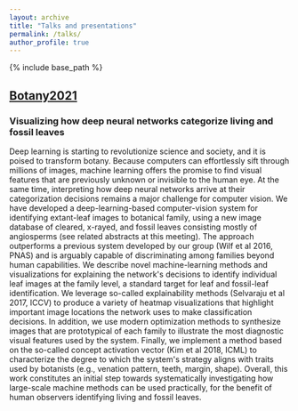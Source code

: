 ```yaml
---
layout: archive
title: "Talks and presentations"
permalink: /talks/
author_profile: true
---
```


{% include base_path %}

## [Botany2021](https://2021.botanyconference.org/)
### Visualizing how deep neural networks categorize living and fossil leaves 
Deep learning is starting to revolutionize science and society, and it is poised to transform botany. Because computers can effortlessly sift through millions of images, machine learning offers the promise to find visual features that are previously unknown or invisible to the human eye. At the same time, interpreting how deep neural networks arrive at their categorization decisions remains a major challenge for computer vision. We have developed a deep-learning-based computer-vision system for identifying extant-leaf images to botanical family, using a new image database of cleared, x-rayed, and fossil leaves consisting mostly of angiosperms (see related abstracts at this meeting). The approach outperforms a previous system developed by our group (Wilf et al 2016, PNAS) and is arguably capable of discriminating among families beyond human capabilities. We describe novel machine-learning methods and visualizations for explaining the network's decisions to identify individual leaf images at the family level, a standard target for leaf and fossil-leaf identification. We leverage so-called explainability methods (Selvaraju et al 2017, ICCV) to produce a variety of heatmap visualizations that highlight important image locations the network uses to make classification decisions. In addition, we use modern optimization methods to synthesize images that are prototypical of each family to illustrate the most diagnostic visual features used by the system. Finally, we implement a method based on the so-called concept activation vector (Kim et al 2018, ICML) to characterize the degree to which the system's strategy aligns with traits used by botanists (e.g., venation pattern, teeth, margin, shape). Overall, this work constitutes an initial step towards systematically investigating how large-scale machine methods can be used practically, for the benefit of human observers identifying living and fossil leaves.
